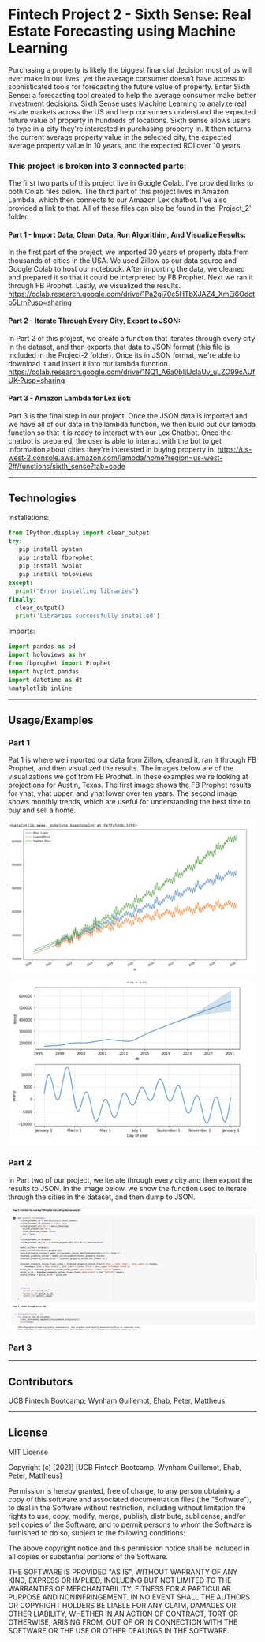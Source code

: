 # Fintech Project 2 - Sixth Sense: Real Estate Forecasting using Machine Learning

Purchasing a property is likely the biggest financial decision most of us will ever make in our lives, yet the average consumer doesn’t have access to sophisticated tools for forecasting the future value of property. Enter Sixth Sense: a forecasting tool created to help the average consumer make better investment decisions. Sixth Sense uses Machine Learning to analyze real estate markets across the US and help consumers understand the expected future value of property in hundreds of locations. Sixth sense allows users to type in a city they're interested in purchasing property in. It then returns the current average property value in the selected city, the expected average property value in 10 years, and the expected ROI over 10 years.

### This project is broken into 3 connected parts:
The first two parts of this project live in Google Colab. I've provided links to both Colab files below. The third part of this project lives in Amazon Lambda, which then connects to our Amazon Lex chatbot. I've also provided a link to that. All of these files can also be found in the 'Project_2' folder.

#### Part 1 - Import Data, Clean Data, Run Algorithim, And Visualize Results: 
In the first part of the project, we imported 30 years of property data from thousands of cities in the USA. We used Zillow as our data source and Google Colab to host our notebook. After importing the data, we cleaned and prepared it so that it could be interpreted by FB Prophet. Next we ran it through FB Prophet. Lastly, we visualized the results.
https://colab.research.google.com/drive/1Pa2gi70c5HTbXJAZ4_XmEi6Odctb5Lrn?usp=sharing

#### Part 2 - Iterate Through Every City, Export to JSON:
In Part 2 of this project, we create a function that iterates through every city in the dataset, and then exports that data to JSON format (this file is included in the Project-2 folder). Once its in JSON format, we're able to download it and insert it into our lambda function.
https://colab.research.google.com/drive/1NQ1_A6a0bIjlJclaUv_uLZO99cAUfUK-?usp=sharing

#### Part 3 - Amazon Lambda for Lex Bot:
Part 3 is the final step in our project. Once the JSON data is imported and we have all of our data in the lambda function, we then build out our lambda function so that it is ready to interact with our Lex Chatbot. Once the chatbot is prepared, the user is able to interact with the bot to get information about cities they're interested in buying property in.
https://us-west-2.console.aws.amazon.com/lambda/home?region=us-west-2#/functions/sixth_sense?tab=code

---

## Technologies

Installations:

```python
from IPython.display import clear_output
try:
  !pip install pystan
  !pip install fbprophet
  !pip install hvplot
  !pip install holoviews
except:
  print("Error installing libraries")
finally:
  clear_output()
  print('Libraries successfully installed')
```


Imports:


```python
import pandas as pd
import holoviews as hv
from fbprophet import Prophet
import hvplot.pandas
import datetime as dt
%matplotlib inline 
```

---

## Usage/Examples

### Part 1 
Pat 1 is where we imported our data from Zillow, cleaned it, ran it through FB Prophet, and then visualized the results. The images below are of the visualizations we got from FB Prophet. In these examples we're looking at projections for Austin, Texas. The first image shows the FB Prophet results for yhat, yhat upper, and yhat lower over ten years. The second image shows monthly trends, which are useful for understanding the best time to buy and sell a home.

![part_1_visual](./readme_images/part_1.png)

![part_1_visual2](./readme_images/part_1_1.png)

### Part 2
In Part two of our project, we iterate through every city and then export the results to JSON. In the image below, we show the function used to iterate through the cities in the dataset, and then dump to JSON.

![part_2_visual](./readme_images/part_2.png)

### Part 3

---

## Contributors

UCB Fintech Bootcamp; Wynham Guillemot, Ehab, Peter, Mattheus

---

## License

MIT License

Copyright (c) [2021] [UCB Fintech Bootcamp, Wynham Guillemot, Ehab, Peter, Mattheus]

Permission is hereby granted, free of charge, to any person obtaining a copy
of this software and associated documentation files (the "Software"), to deal
in the Software without restriction, including without limitation the rights
to use, copy, modify, merge, publish, distribute, sublicense, and/or sell
copies of the Software, and to permit persons to whom the Software is
furnished to do so, subject to the following conditions:

The above copyright notice and this permission notice shall be included in all
copies or substantial portions of the Software.

THE SOFTWARE IS PROVIDED "AS IS", WITHOUT WARRANTY OF ANY KIND, EXPRESS OR
IMPLIED, INCLUDING BUT NOT LIMITED TO THE WARRANTIES OF MERCHANTABILITY,
FITNESS FOR A PARTICULAR PURPOSE AND NONINFRINGEMENT. IN NO EVENT SHALL THE
AUTHORS OR COPYRIGHT HOLDERS BE LIABLE FOR ANY CLAIM, DAMAGES OR OTHER
LIABILITY, WHETHER IN AN ACTION OF CONTRACT, TORT OR OTHERWISE, ARISING FROM,
OUT OF OR IN CONNECTION WITH THE SOFTWARE OR THE USE OR OTHER DEALINGS IN THE
SOFTWARE.
